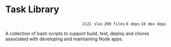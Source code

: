 # Task Library

<p align="right"><code>2121 sloc</code>&nbsp;<code>209 files</code>&nbsp;<code>6 deps</code>&nbsp;<code>10 dev deps</code></p>

A collection of bash scripts to support build, test, deploy and chores associated with developing and maintaining Node apps.

<br />

<!-- START doctoc -->
<!-- END doctoc -->
